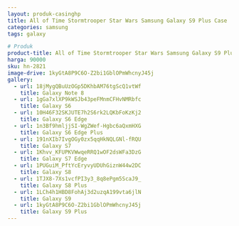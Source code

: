 ```yaml
---
layout: produk-casinghp
title: All of Time Stormtrooper Star Wars Samsung Galaxy S9 Plus Case
categories: samsung
tags: galaxy

# Produk
product-title: All of Time Stormtrooper Star Wars Samsung Galaxy S9 Plus Case
harga: 90000
sku: hn-2821
image-drive: 1kyGtA8P9C6O-Z2bi1GblOPmWhcnyJ45j
gallery:
  - url: 18jMygQBuUzOGp5DKhbAM76tgScQ1vtWf
    title: Galaxy Note 8
  - url: 1gGa7xlXP9kWSJb43peFMnmCFHvNMRbfc
    title: Galaxy S6
  - url: 10H46F32SKJUTE7h2S6rk2LQKbFoKzKj2
    title: Galaxy S6 Edge
  - url: 1n3Bf9hmljjSI-WgZWef-Hgbc6aQxmHXG
    title: Galaxy S6 Edge Plus
  - url: 191nXIb7IvgOGy0zx5qqHkNQLGNl-fRQU
    title: Galaxy S7
  - url: 1Khvv_KFUPKVWwqeRRQ1wOF2dsWFa3DzG
    title: Galaxy S7 Edge
  - url: 1PUGuiM_PftYcEryvyUDUhGiznW44w2DC
    title: Galaxy S8
  - url: 1TJX8-7Xs1vcfPI3y3_8q8ePgm5ScaJ9_
    title: Galaxy S8 Plus
  - url: 1LCh4h1HBD8FohAj3d2uzqA199vta6jlN
    title: Galaxy S9
  - url: 1kyGtA8P9C6O-Z2bi1GblOPmWhcnyJ45j
    title: Galaxy S9 Plus
---
```

